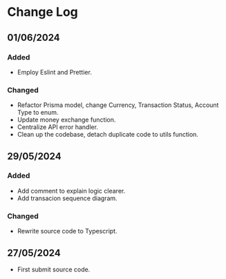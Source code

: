 # Change Log

## 01/06/2024

### Added

- Employ Eslint and Prettier.

### Changed

- Refactor Prisma model, change Currency, Transaction Status, Account Type to enum.
- Update money exchange function.
- Centralize API error handler.
- Clean up the codebase, detach duplicate code to utils function.

## 29/05/2024

### Added

- Add comment to explain logic clearer.
- Add transacion sequence diagram.

### Changed

- Rewrite source code to Typescript.

## 27/05/2024

- First submit source code.
